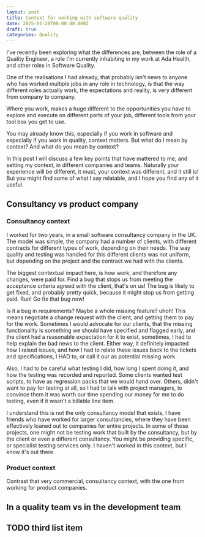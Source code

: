 ```yaml
---
layout: post
title: Context for working with software quality
date: 2025-01-20T00:00:00.000Z
draft: true
categories: Quality
---
```


I've recently been exploring what the differences are, between the role of a Quality Engineer, a role I'm currently inhabiting in my work at Ada Health, and other roles in Software Quality.

One of the realisations I had already, that probably isn't news to anyone who has worked multiple jobs in any role in technology, is that the way different roles actually work, the expectations and reality, is very different from company to company.

Where you work, makes a huge different to the opportunities you have to explore and execute on different parts of your job, different tools from your tool box you get to use.

You may already know this, especially if you work in software and especially if you work in quality, context matters. But what do I mean by context? And what do you mean by context?

In this post I will discuss a few key points that have mattered to me, and setting my context, in different companies and teams. Naturally your experience will be different, it must, your context was different, and it still is! But you might find some of what I say relatable, and I hope you find any of it useful.

## Consultancy vs product company

### Consultancy context

I worked for two years, in a small software consultancy company in the UK. The model was simple, the company had a number of clients, with different contracts for different types of work, depending on their needs. The way quality and testing was handled for this different clients was not uniform, but depending on the project and the contract we had with the clients.

The biggest contextual impact here, is how work, and therefore any changes, were paid for. Find a bug that stops us from meeting the acceptance criteria agreed with the client, that's on us! The bug is likely to get fixed, and probably pretty quick, because it might stop us from getting paid. Run! Go fix that bug now!

Is it a bug in requirements? Maybe a whole missing feature? uhoh! This means negotiate a change request with the client, and getting them to pay for the work. Sometimes I would advocate for our clients, that the missing functionality is something we should have specified and flagged early, and the client had a reasonable expectation for it to exist, sometimes, I had to help explain the bad news to the client. Either way, it definitely impacted how I raised issues, and how I had to relate these issues back to the tickets and specifications, I HAD to, or call it our as potential missing work.

Also, I had to be careful what testing I did, how long I spent doing it, and how the testing was recorded and reported. Some clients wanted test scripts, to have as regression packs that we would hand over. Others, didn't want to pay for testing at all, so I had to talk with project managers, to convince them it was worth our time spending our money for me to do testing, even if it wasn't a billable line item.

I understand this is not the only consultancy model that exists, I have friends who have worked for larger consultancies, where they have been effectively loaned out to companies for entire projects. In some of those projects, one might not be testing work that built by the consultancy, but by the client or even a different consultancy. You might be providing specific, or specialist testing services only. I haven't worked in this context, but I know it's out there.

### Product context

Contrast that very commercial, consultancy context, with the one from working for product companies. 

## In a quality team vs in the development team

## TODO third list item
